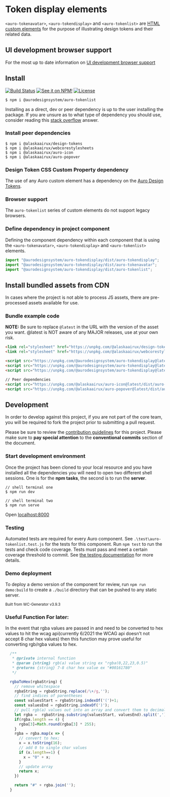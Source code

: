 # Token display elements

`<auro-tokenavatar>`, `<auro-tokendisplay>` and `<auro-tokenlist>` are [HTML custom elements](https://developer.mozilla.org/en-US/docs/Web/Web_Components/Using_custom_elements) for the purpose of illustrating design tokens and their related data.

## UI development browser support

For the most up to date information on [UI development browser support](https://auro.alaskaair.com/support/browsersSupport)

## Install

[![Build Status](https://img.shields.io/github/workflow/status/AlaskaAirlines/auro-tokenlist/Test%20and%20publish?branch=master&style=for-the-badge)](https://github.com/AlaskaAirlines/auro-tokenlist/actions?query=workflow%3A%22test+and+publish%22)
[![See it on NPM!](https://img.shields.io/npm/v/@aurodesignsystem/auro-tokenlist?style=for-the-badge&color=orange)](https://www.npmjs.com/package/@aurodesignsystem/auro-tokenlist)
[![License](https://img.shields.io/npm/l/@aurodesignsystem/auro-tokenlist?color=blue&style=for-the-badge)](https://www.apache.org/licenses/LICENSE-2.0)

```shell
$ npm i @aurodesignsystem/auro-tokenlist
```

Installing as a direct, dev or peer dependency is up to the user installing the package. If you are unsure as to what type of dependency you should use, consider reading this [stack overflow](https://stackoverflow.com/questions/18875674/whats-the-difference-between-dependencies-devdependencies-and-peerdependencies) answer.

### Install peer dependencies

```shell
$ npm i @alaskaairux/design-tokens
$ npm i @alaskaairux/webcorestylesheets
$ npm i @alaskaairux/auro-icon
$ npm i @alaskaairux/auro-popover
```

### Design Token CSS Custom Property dependency

The use of any Auro custom element has a dependency on the [Auro Design Tokens](https://auro.alaskaair.com/getting-started/developers/design-tokens).

### Browser support

The `auro-tokenlist` series of custom elements do not support legacy browsers.

### Define dependency in project component

Defining the component dependency within each component that is using the `<auro-tokenavatar>`, `<auro-tokendisplay>` and `<auro-tokenlist>` elements.

```javascript
import "@aurodesignsystem/auro-tokendisplay/dist/auro-tokendisplay";
import "@aurodesignsystem/auro-tokendisplay/dist/auro-tokenavatar";
import "@aurodesignsystem/auro-tokendisplay/dist/auro-tokenlist";
```

## Install bundled assets from CDN

In cases where the project is not able to process JS assets, there are pre-processed assets available for use.

### Bundle example code

**NOTE:** Be sure to replace `@latest` in the URL with the version of the asset you want. @latest is NOT aware of any MAJOR releases, use at your own risk.

```html
<link rel="stylesheet" href="https://unpkg.com/@alaskaairux/design-tokens@latest/dist/tokens/CSSCustomProperties.css" />
<link rel="stylesheet" href="https://unpkg.com/@alaskaairux/webcorestylesheets@latest/dist/bundled/essentials.css" />

<script src="https://unpkg.com/@aurodesignsystem/auro-tokendisplay@latest/dist/auro-tokendisplay__bundled.js" type="module"></script>
<script src="https://unpkg.com/@aurodesignsystem/auro-tokendisplay@latest/dist/auro-tokenavatar__bundled.js" type="module"></script>
<script src="https://unpkg.com/@aurodesignsystem/auro-tokendisplay@latest/dist/auro-tokenlist__bundled.js" type="module"></script>

// Peer dependencies
<script src="https://unpkg.com/@alaskaairux/auro-icon@latest/dist/auro-icon__bundled.js" type="module"></script>
<script src="https://unpkg.com/@alaskaairux/auro-popover@latest/dist/auro-popover__bundled.js" type="module"></script>
```

## Development

In order to develop against this project, if you are not part of the core team, you will be required to fork the project prior to submitting a pull request.

Please be sure to review the [contribution guidelines](https://auro.alaskaair.com/getting-started/developers/contributing) for this project. Please make sure to **pay special attention** to the **conventional commits** section of the document.

### Start development environment

Once the project has been cloned to your local resource and you have installed all the dependencies you will need to open two different shell sessions. One is for the **npm tasks**, the second is to run the **server**.

```shell
// shell terminal one
$ npm run dev

// shell terminal two
$ npm run serve
```

Open [localhost:8000](http://localhost:8000/)

### Testing

Automated tests are required for every Auro component. See `.\test\auro-tokenlist.test.js` for the tests for this component. Run `npm test` to run the tests and check code coverage. Tests must pass and meet a certain coverage threshold to commit. See [the testing documentation](https://auro.alaskaair.com/support/tests) for more details.

### Demo deployment

To deploy a demo version of the component for review, run `npm run demo:build` to create a `./build` directory that can be pushed to any static server.

<small>Built from WC-Generator v3.9.3</small>

### Useful Function For later:

In the event that rgba values are passed in and need to be converted to hex values to hit the wcag api(currently 6/2021 the WCAG api doesn't not accept 8 char hex values) then this function may prove useful for converting rgb/rgba values to hex.

```js
  /**
   * @private internal function
   * @param {string} rgb(a) value string ex "rgba(0,22,23,0.5)"
   * @returns {string} 7-8 char hex value ex "#00161780"
   */

  rgbaToHex(rgbaString) {
    // remove whitespace
    rgbaString = rgbaString.replace(/\+/g,'');
    // find indices of parentheses
    const valuesStart = rgbaString.indexOf('(')+1;
    const valuesEnd = rgbaString.indexOf(')');
    // pull rgb(a) values out into an array and convert them to decimal
    let rgba =  rgbaString.substring(valuesStart, valuesEnd).split(',').map(x=>+x);
    if(rgba.length == 4) {
      rgba[3]=Math.round(rgba[3] * 255);
    }
    rgba = rgba.map(x => {
      // convert to hex;
      x = x.toString(16);
      // add 0 to single char values
      if (x.length==1) {
        x = "0" + x;
      }
      // update array
      return x;
    })

    return "#" + rgba.join('');
  }
```
